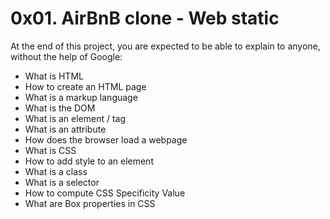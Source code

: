 # 0x01. AirBnB clone - Web static

At the end of this project, you are expected to be able to explain to anyone, without the help of Google:


* What is HTML
* How to create an HTML page
* What is a markup language
* What is the DOM
* What is an element / tag
* What is an attribute
* How does the browser load a webpage
* What is CSS
* How to add style to an element
* What is a class
* What is a selector
* How to compute CSS Specificity Value
* What are Box properties in CSS
